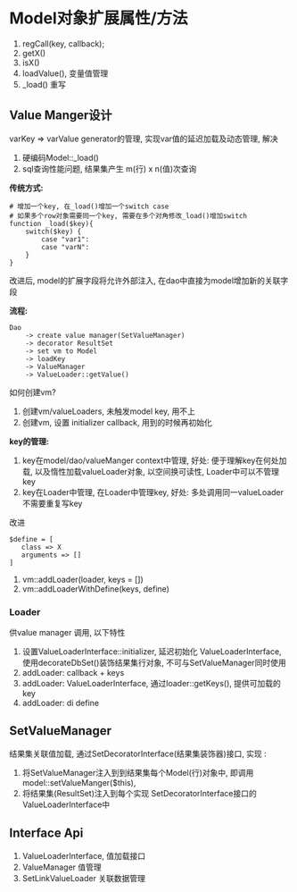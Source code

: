 
# Model对象扩展属性/方法

1. regCall(key, callback);
1. getX()
1. isX()
1. loadValue(), 变量值管理
1. _load() 重写

## Value Manger设计

varKey => varValue generator的管理, 实现var值的延迟加载及动态管理, 解决

1. 硬编码Model::_load()
2. sql查询性能问题, 结果集产生 m(行) x n(值)次查询

**传统方式:**
```
# 增加一个key, 在_load()增加一个switch case
# 如果多个row对象需要同一个key, 需要在多个对角修改_load()增加switch
function _load($key){
    switch($key) {
        case "var1":
        case "varN":
    }
}
```

改进后, model的扩展字段将允许外部注入, 在dao中直接为model增加新的关联字段

**流程:**

```
Dao 
    -> create value manager(SetValueManager) 
    -> decorator ResultSet 
    -> set vm to Model 
    -> loadKey 
    -> ValueManager 
    -> ValueLoader::getValue()

```

如何创建vm?
1. 创建vm/valueLoaders, 未触发model key, 用不上
2. 创建vm, 设置 initializer callback, 用到的时候再初始化 


**key的管理:**

1. key在model/dao/valueManger context中管理, 好处: 便于理解key在何处加载, 
以及惰性加载valueLoader对象, 以空间换可读性, Loader中可以不管理key
2. key在Loader中管理, 在Loader中管理key, 好处: 多处调用同一valueLoader不需要重复写key

改进

```
$define = [
   class => X
   arguments => []
]
```
1. vm::addLoader(loader, keys = [])
2. vm::addLoaderWithDefine(keys, define)

### Loader

供value manager 调用, 以下特性

1. 设置ValueLoaderInterface::initializer, 延迟初始化 ValueLoaderInterface, 
使用decorateDbSet()装饰结果集行对象, 不可与SetValueManager同时使用
1. addLoader: callback + keys
2. addLoader: ValueLoaderInterface, 通过loader::getKeys(), 提供可加载的key
3. addLoader: di define

## SetValueManager

结果集关联值加载, 通过SetDecoratorInterface(结果集装饰器)接口, 实现 :
1. 将SetValueManager注入到到结果集每个Model(行)对象中, 即调用model::setValueManger($this),
2. 将结果集(ResultSet)注入到每个实现 SetDecoratorInterface接口的 ValueLoaderInterface中

## Interface Api

1. ValueLoaderInterface, 值加载接口
2. ValueManager 值管理
2. SetLinkValueLoader 关联数据管理

